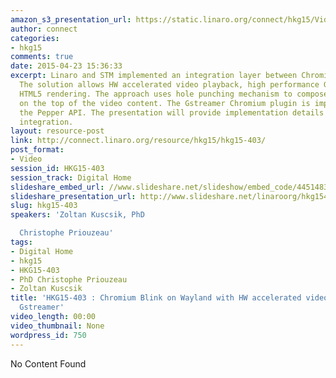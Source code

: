 ```yaml
---
amazon_s3_presentation_url: https://static.linaro.org/connect/hkg15/Videos/02-12-Thursday/HKG15-403.pdf
author: connect
categories:
- hkg15
comments: true
date: 2015-04-23 15:36:33
excerpt: Linaro and STM implemented an integration layer between Chromium and Wayland/Gstreamer.
  The solution allows HW accelerated video playback, high performance GPU accelerated
  HTML5 rendering. The approach uses hole punching mechanism to compose the UI layer
  on the top of the video content. The Gstreamer Chromium plugin is implemented trough
  the Pepper API. The presentation will provide implementation details on the Wayland/Chromium/Gstreamer
  integration.
layout: resource-post
link: http://connect.linaro.org/resource/hkg15/hkg15-403/
post_format:
- Video
session_id: HKG15-403
session_track: Digital Home
slideshare_embed_url: //www.slideshare.net/slideshow/embed_code/44514830
slideshare_presentation_url: http://www.slideshare.net/linaroorg/hkg15403-chromium-blink-on-wayland-with-hw-accelerated-video-playback-using-gstreamer
slug: hkg15-403
speakers: 'Zoltan Kuscsik, PhD

  Christophe Priouzeau'
tags:
- Digital Home
- hkg15
- HKG15-403
- PhD Christophe Priouzeau
- Zoltan Kuscsik
title: 'HKG15-403 : Chromium Blink on Wayland with HW accelerated video playback using
  Gstreamer'
video_length: 00:00
video_thumbnail: None
wordpress_id: 750
---
```


No Content Found